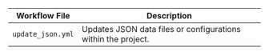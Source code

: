 

| **Workflow File** | **Description** |
|-------------------|-----------------|
| `update_json.yml` |  Updates JSON data files or configurations within the project. |
